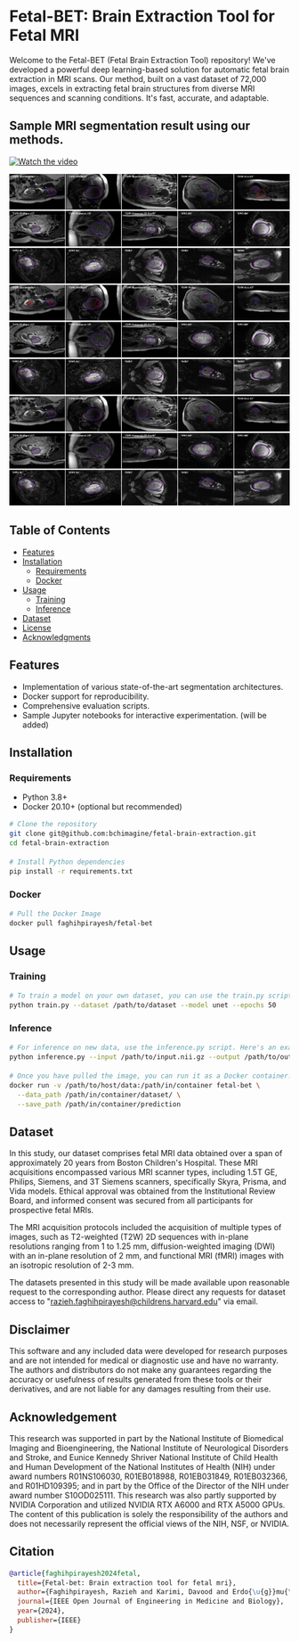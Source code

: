 # Fetal-BET: Brain Extraction Tool for Fetal MRI

Welcome to the Fetal-BET (Fetal Brain Extraction Tool) repository! 
We've developed a powerful deep learning-based solution for automatic
fetal brain extraction in MRI scans. Our method, built on a vast dataset
of 72,000 images, excels in extracting fetal brain structures from diverse
MRI sequences and scanning conditions. It's fast, accurate, and adaptable. 

## Sample MRI segmentation result using our methods.

[![Watch the video](./src/figures/combined_image_stacks.gif)](./src/figures/combined_image_stacks.gif)

![Example Segmentation Result](./src/figures/examples.png)


## Table of Contents
- [Features](#features)
- [Installation](#installation)
  - [Requirements](#requirements)
  - [Docker](#docker)
- [Usage](#usage)
  - [Training](#training)
  - [Inference](#inference)
- [Dataset](#dataset)
- [License](#license)
- [Acknowledgments](#acknowledgments)

## Features

- Implementation of various state-of-the-art segmentation architectures.
- Docker support for reproducibility.
- Comprehensive evaluation scripts.
- Sample Jupyter notebooks for interactive experimentation. (will be added)

## Installation

### Requirements

- Python 3.8+
- Docker 20.10+ (optional but recommended)

```bash
# Clone the repository
git clone git@github.com:bchimagine/fetal-brain-extraction.git
cd fetal-brain-extraction

# Install Python dependencies
pip install -r requirements.txt
```
### Docker
```bash
# Pull the Docker Image
docker pull faghihpirayesh/fetal-bet
```

## Usage

### Training
```bash
# To train a model on your own dataset, you can use the train.py script. Here's an example command:
python train.py --dataset /path/to/dataset --model unet --epochs 50
```
### Inference
```bash
# For inference on new data, use the inference.py script. Here's an example:
python inference.py --input /path/to/input.nii.gz --output /path/to/output.nii.gz --model saved_models/attunet.pth

# Once you have pulled the image, you can run it as a Docker container. Below is an example command:
docker run -v /path/to/host/data:/path/in/container fetal-bet \
  --data_path /path/in/container/dataset/ \
  --save_path /path/in/container/prediction
```

## Dataset
In this study, our dataset comprises fetal MRI data obtained over a span of approximately 20 years from Boston Children's Hospital. These MRI acquisitions encompassed various MRI scanner types, including 1.5T GE, Philips, Siemens, and 3T Siemens scanners, specifically Skyra, Prisma, and Vida models. Ethical approval was obtained from the Institutional Review Board, and informed consent was secured from all participants for prospective fetal MRIs.

The MRI acquisition protocols included the acquisition of multiple types of images, such as T2-weighted (T2W) 2D sequences with in-plane resolutions ranging from 1 to 1.25 mm, diffusion-weighted imaging (DWI) with an in-plane resolution of 2 mm, and functional MRI (fMRI) images with an isotropic resolution of 2-3 mm.

The datasets presented in this study will be made available upon reasonable request to the corresponding author. Please direct any requests for dataset access to "razieh.faghihpirayesh@childrens.harvard.edu" via email.

## Disclaimer
This software and any included data were developed for research purposes and are not intended for medical or diagnostic use and have no warranty. The authors and distributors do not make any guarantees regarding the accuracy or usefulness of results generated from these tools or their derivatives, and are not liable for any damages resulting from their use.

## Acknowledgement
This research was supported in part by the National Institute of Biomedical Imaging and Bioengineering, the National Institute of Neurological Disorders and Stroke, and Eunice Kennedy Shriver National Institute of Child Health and Human Development of the National Institutes of Health (NIH) under award numbers R01NS106030, R01EB018988, R01EB031849, R01EB032366, and R01HD109395; and in part by the Office of the Director of the NIH under award number S10OD025111. This research was also partly supported by NVIDIA Corporation and utilized NVIDIA RTX A6000 and RTX A5000 GPUs. The content of this publication is solely the responsibility of the authors and does not necessarily represent the official views of the NIH, NSF, or NVIDIA.

## Citation
```bibtex
@article{faghihpirayesh2024fetal,
  title={Fetal-bet: Brain extraction tool for fetal mri},
  author={Faghihpirayesh, Razieh and Karimi, Davood and Erdo{\u{g}}mu{\c{s}}, Deniz and Gholipour, Ali},
  journal={IEEE Open Journal of Engineering in Medicine and Biology},
  year={2024},
  publisher={IEEE}
}
